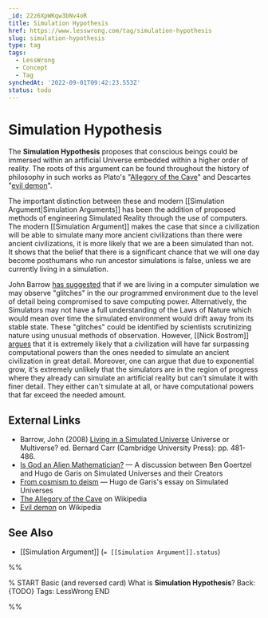 ```yaml
---
_id: 22z6XpWKqw3bNv4oR
title: Simulation Hypothesis
href: https://www.lesswrong.com/tag/simulation-hypothesis
slug: simulation-hypothesis
type: tag
tags:
  - LessWrong
  - Concept
  - Tag
synchedAt: '2022-09-01T09:42:23.553Z'
status: todo
---
```


# Simulation Hypothesis

The **Simulation Hypothesis** proposes that conscious beings could be immersed within an artificial Universe embedded within a higher order of reality. The roots of this argument can be found throughout the history of philosophy in such works as Plato's "[Allegory of the Cave](https://en.wikipedia.org/wiki/The_Allegory_of_the_Cave)" and Descartes "[evil demon](https://en.wikipedia.org/wiki/Evil_demon)".

The important distinction between these and modern [[Simulation Argument|Simulation Arguments]] has been the addition of proposed methods of engineering Simulated Reality through the use of computers. The modern [[Simulation Argument]] makes the case that since a civilization will be able to simulate many more ancient civilizations than there were ancient civilizations, it is more likely that we are a been simulated than not. It shows that the belief that there is a significant chance that we will one day become posthumans who run ancestor simulations is false, unless we are currently living in a simulation.

John Barrow [has suggested](http://www.simulation-argument.com/barrowsim.pdf) that if we are living in a computer simulation we may observe "glitches" in the our programmed environment due to the level of detail being compromised to save computing power. Alternatively, the Simulators may not have a full understanding of the Laws of Nature which would mean over time the simulated environment would drift away from its stable state. These "glitches" could be identified by scientists scrutinizing nature using unusual methods of observation. However, [[Nick Bostrom]] [argues](http://www.simulation-argument.com/simulation.pdf) that it is extremely likely that a civilization will have far surpassing computational powers than the ones needed to simulate an ancient civilization in great detail. Moreover, one can argue that due to exponential grow, it's extremely unlikely that the simulators are in the region of progress where they already can simulate an artificial reality but can't simulate it with finer detail. They either can't simulate at all, or have computational powers that far exceed the needed amount.

## External Links

- Barrow, John (2008) [Living in a Simulated Universe](http://www.simulation-argument.com/barrowsim.pdf) Universe or Multiverse? ed. Bernard Carr (Cambridge University Press): pp. 481-486.
- [Is God an Alien Mathematician?](http://hplusmagazine.com/2011/01/18/is-god-an-alien-mathematician/) — A discussion between Ben Goertzel and Hugo de Garis on Simulated Universes and their Creators
- [From cosmism to deism](http://www.kurzweilai.net/from-cosmism-to-deism) — Hugo de Garis's essay on Simulated Universes
- [The Allegory of the Cave](https://en.wikipedia.org/wiki/Allegory_of_the_Cave) on Wikipedia
- [Evil demon](https://en.wikipedia.org/wiki/Evil_demon) on Wikipedia

## See Also

- [[Simulation Argument]] (`= [[Simulation Argument]].status`)


%%

% START
Basic (and reversed card)
What is **Simulation Hypothesis**?
Back: {TODO}
Tags: LessWrong
END

%%
	
